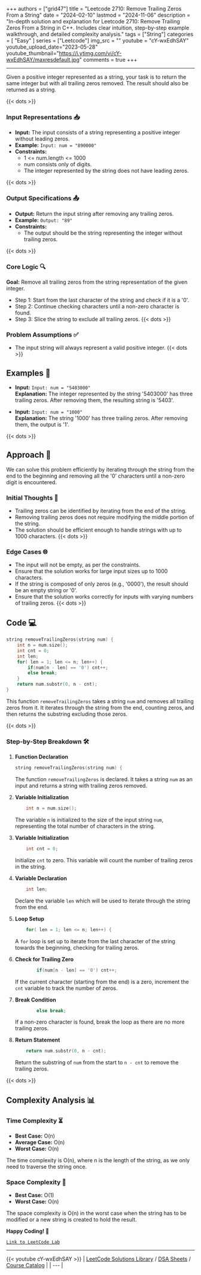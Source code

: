 
+++
authors = ["grid47"]
title = "Leetcode 2710: Remove Trailing Zeros From a String"
date = "2024-02-10"
lastmod = "2024-11-06"
description = "In-depth solution and explanation for Leetcode 2710: Remove Trailing Zeros From a String in C++. Includes clear intuition, step-by-step example walkthrough, and detailed complexity analysis."
tags = ["String"]
categories = [
    "Easy"
]
series = ["Leetcode"]
img_src = ""
youtube = "cY-wxEdhSAY"
youtube_upload_date="2023-05-28"
youtube_thumbnail="https://i.ytimg.com/vi/cY-wxEdhSAY/maxresdefault.jpg"
comments = true
+++



---
Given a positive integer represented as a string, your task is to return the same integer but with all trailing zeros removed. The result should also be returned as a string.
<!--more-->
{{< dots >}}
### Input Representations 📥
- **Input:** The input consists of a string representing a positive integer without leading zeros.
- **Example:** `Input: num = "890000"`
- **Constraints:**
	- 1 <= num.length <= 1000
	- num consists only of digits.
	- The integer represented by the string does not have leading zeros.

{{< dots >}}
### Output Specifications 📤
- **Output:** Return the input string after removing any trailing zeros.
- **Example:** `Output: "89"`
- **Constraints:**
	- The output should be the string representing the integer without trailing zeros.

{{< dots >}}
### Core Logic 🔍
**Goal:** Remove all trailing zeros from the string representation of the given integer.

- Step 1: Start from the last character of the string and check if it is a '0'.
- Step 2: Continue checking characters until a non-zero character is found.
- Step 3: Slice the string to exclude all trailing zeros.
{{< dots >}}
### Problem Assumptions ✅
- The input string will always represent a valid positive integer.
{{< dots >}}
## Examples 🧩
- **Input:** `Input: num = "5403000"`  \
  **Explanation:** The integer represented by the string '5403000' has three trailing zeros. After removing them, the resulting string is '5403'.

- **Input:** `Input: num = "1000"`  \
  **Explanation:** The string '1000' has three trailing zeros. After removing them, the output is '1'.

{{< dots >}}
## Approach 🚀
We can solve this problem efficiently by iterating through the string from the end to the beginning and removing all the '0' characters until a non-zero digit is encountered.

### Initial Thoughts 💭
- Trailing zeros can be identified by iterating from the end of the string.
- Removing trailing zeros does not require modifying the middle portion of the string.
- The solution should be efficient enough to handle strings with up to 1000 characters.
{{< dots >}}
### Edge Cases 🌐
- The input will not be empty, as per the constraints.
- Ensure that the solution works for large input sizes up to 1000 characters.
- If the string is composed of only zeros (e.g., '0000'), the result should be an empty string or '0'.
- Ensure that the solution works correctly for inputs with varying numbers of trailing zeros.
{{< dots >}}
## Code 💻
```cpp
string removeTrailingZeros(string num) {
    int n = num.size();
    int cnt = 0;
    int len;
    for( len = 1; len <= n; len++) {
        if(num[n - len] == '0') cnt++;
        else break;
    }
    return num.substr(0, n - cnt);
}
```

This function `removeTrailingZeros` takes a string `num` and removes all trailing zeros from it. It iterates through the string from the end, counting zeros, and then returns the substring excluding those zeros.

{{< dots >}}
### Step-by-Step Breakdown 🛠️
1. **Function Declaration**
	```cpp
	string removeTrailingZeros(string num) {
	```
	The function `removeTrailingZeros` is declared. It takes a string `num` as an input and returns a string with trailing zeros removed.

2. **Variable Initialization**
	```cpp
	    int n = num.size();
	```
	The variable `n` is initialized to the size of the input string `num`, representing the total number of characters in the string.

3. **Variable Initialization**
	```cpp
	    int cnt = 0;
	```
	Initialize `cnt` to zero. This variable will count the number of trailing zeros in the string.

4. **Variable Declaration**
	```cpp
	    int len;
	```
	Declare the variable `len` which will be used to iterate through the string from the end.

5. **Loop Setup**
	```cpp
	    for( len = 1; len <= n; len++) {
	```
	A `for` loop is set up to iterate from the last character of the string towards the beginning, checking for trailing zeros.

6. **Check for Trailing Zero**
	```cpp
	        if(num[n - len] == '0') cnt++;
	```
	If the current character (starting from the end) is a zero, increment the `cnt` variable to track the number of zeros.

7. **Break Condition**
	```cpp
	        else break;
	```
	If a non-zero character is found, break the loop as there are no more trailing zeros.

8. **Return Statement**
	```cpp
	    return num.substr(0, n - cnt);
	```
	Return the substring of `num` from the start to `n - cnt` to remove the trailing zeros.

{{< dots >}}
## Complexity Analysis 📊
### Time Complexity ⏳
- **Best Case:** O(n)
- **Average Case:** O(n)
- **Worst Case:** O(n)

The time complexity is O(n), where n is the length of the string, as we only need to traverse the string once.

### Space Complexity 💾
- **Best Case:** O(1)
- **Worst Case:** O(n)

The space complexity is O(n) in the worst case when the string has to be modified or a new string is created to hold the result.

**Happy Coding! 🎉**


[`Link to LeetCode Lab`](https://leetcode.com/problems/remove-trailing-zeros-from-a-string/description/)

---
{{< youtube cY-wxEdhSAY >}}
| [LeetCode Solutions Library](https://grid47.xyz/leetcode/) / [DSA Sheets](https://grid47.xyz/sheets/) / [Course Catalog](https://grid47.xyz/courses/) |
| --- |
